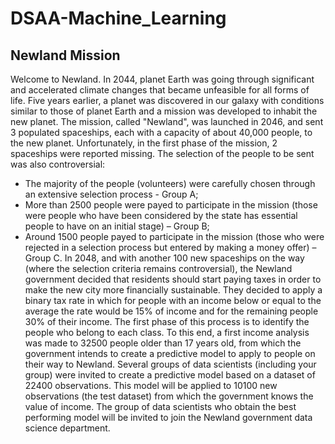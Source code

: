 # DSAA-Machine_Learning
## Newland Mission 
Welcome to Newland. In 2044, planet Earth was going through significant and accelerated climate 
changes that became unfeasible for all forms of life. 
Five years earlier, a planet was discovered in our galaxy with conditions similar to those of planet Earth 
and a mission was developed to inhabit the new planet. 
The mission, called "Newland", was launched in 2046, and sent 3 populated spaceships, each with a 
capacity of about 40,000 people, to the new planet. Unfortunately, in the first phase of the mission, 2 
spaceships were reported missing. 
The selection of the people to be sent was also controversial: 
- The majority of the people (volunteers) were carefully chosen through an extensive selection 
process - Group A;
- More than 2500 people were payed to participate in the mission (those were people who have 
been considered by the state has essential people to have on an initial stage) – Group B;
- Around 1500 people payed to participate in the mission (those who were rejected in a selection 
process but entered by making a money offer) – Group C.
In 2048, and with another 100 new spaceships on the way (where the selection criteria remains 
controversial), the Newland government decided that residents should start paying taxes in order to make 
the new city more financially sustainable. They decided to apply a binary tax rate in which for people with 
an income below or equal to the average the rate would be 15% of income and for the remaining people 
30% of their income. The first phase of this process is to identify the people who belong to each class. To 
this end, a first income analysis was made to 32500 people older than 17 years old, from which the 
government intends to create a predictive model to apply to people on their way to Newland. 
Several groups of data scientists (including your group) were invited to create a predictive model based 
on a dataset of 22400 observations. This model will be applied to 10100 new observations (the test 
dataset) from which the government knows the value of income. The group of data scientists who obtain the best performing model will be invited to join the Newland government data science department.
